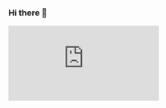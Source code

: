 ### Hi there 👋

<!-- hitwebcounter Code START -->
<!--<a href="https://www.hitwebcounter.com" target="_blank">-->
![Visitors](https://hitwebcounter.com/counter/counter.php?page=11182268&style=0005&nbdigits=5&type=page&initCount=0)     

<!--
**itmam07/itmam07** is a ✨ _special_ ✨ repository because its `README.md` (this file) appears on your GitHub profile.

Here are some ideas to get you started:

- 🔭 I’m currently working on ...
- 🌱 I’m currently learning ...
- 👯 I’m looking to collaborate on ...
- 🤔 I’m looking for help with ...
- 💬 Ask me about ...
- 📫 How to reach me: ...
- 😄 Pronouns: ...
- ⚡ Fun fact: ...
-->

